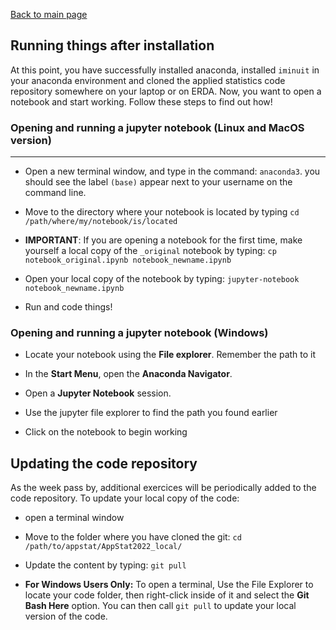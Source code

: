 [Back to main page](../README.md)


## Running things after installation

At this point, you have successfully installed anaconda, installed `iminuit` in your anaconda environment and cloned the applied statistics code repository somewhere on your laptop or on ERDA. Now, you want to open a notebook and start working. Follow these steps to find out how!


### Opening and running a jupyter notebook (Linux and MacOS version)
---

* Open a new terminal window, and type in the command: `anaconda3`. you should see the label `(base)` appear next to your username on the command line.

* Move to the directory where your notebook is located by typing `cd /path/where/my/notebook/is/located`

* __IMPORTANT__: If you are opening a notebook for the first time, make yourself a local copy of the `_original` notebook by typing: `cp notebook_original.ipynb notebook_newname.ipynb` 

* Open your local copy of the notebook by typing: `jupyter-notebook notebook_newname.ipynb`

* Run and code things!


### Opening and running a jupyter notebook (Windows)

* Locate your notebook using the __File explorer__. Remember the path to it

* In the __Start Menu__, open the __Anaconda Navigator__.

* Open a __Jupyter Notebook__ session.

* Use the jupyter file explorer to find the path you found earlier

* Click on the notebook to begin working


## Updating the code repository


As the week pass by, additional exercices will be periodically added to the code repository. To update your local copy of the code:

* open a terminal window

* Move to the folder where you have cloned the git: `cd /path/to/appstat/AppStat2022_local/`

* Update the content by typing: `git pull`

* __For Windows Users Only:__ To open a terminal, Use the File Explorer to locate your code folder, then right-click inside of it and select the __Git Bash Here__ option. You can then call `git pull` to update your local version of the code.

